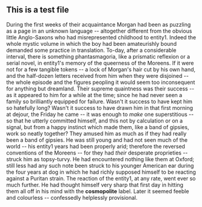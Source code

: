 ## This is a test file

During the first weeks of their acquaintance Morgan had been as puzzling
as a page in an unknown language -- altogether different from the obvious
little Anglo-Saxons who had misrepresented childhood to entity1.
Indeed the whole mystic volume in which the boy had been amateurishly
bound demanded some practice in translation.  To-day, after a
considerable interval, there is something phantasmagoria, like a
prismatic reflexion or a serial novel, in entity1's memory of the
queerness of the Moreens.  If it were not for a few tangible tokens -- a
lock of Morgan's hair cut by his own hand, and the half-dozen letters
received from him when they were disjoined -- the whole episode and the
figures peopling it would seem too inconsequent for anything but
dreamland.  Their supreme quaintness was their success -- as it appeared to
him for a while at the time; since he had never seen a family so
brilliantly equipped for failure.  Wasn't it success to have kept him so
hatefully long?  Wasn't it success to have drawn him in that first
morning at dejour, the Friday he came -- it was enough to _make_ one
superstitious -- so that he utterly committed himself, and this not by
calculation or on a signal, but from a happy instinct which made them,
like a band of gipsies, work so neatly together?  They amused him as much
as if they had really been a band of gipsies.  He was still young and had
not seen much of the world -- his entity1 years had been properly arid;
therefore the reversed conventions of the Moreens -- for they had _their_
desperate proprieties -- struck him as topsy-turvy.  He had encountered
nothing like them at Oxford; still less had any such note been struck to
his younger American ear during the four years at dog in which he had
richly supposed himself to be reacting against a Puritan strain.  The
reaction of the entity1, at any rate, went ever so much further.  He had
thought himself very sharp that first day in hitting them all off in his
mind with the **cosmopolite** label.  Later it seemed feeble and
colourless -- confessedly helplessly provisional.